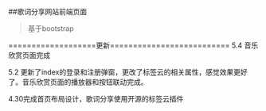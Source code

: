 ##歌词分享网站前端页面
>基于bootstrap

===================更新==========================
5.4 音乐欣赏页面完成

5.2 更新了index的登录和注册弹窗，更改了标签云的相关属性，感觉效果更好了。音乐欣赏页面的播放器和按钮联动完成。

4.30完成首页布局设计，歌词分享使用开源的标签云插件
